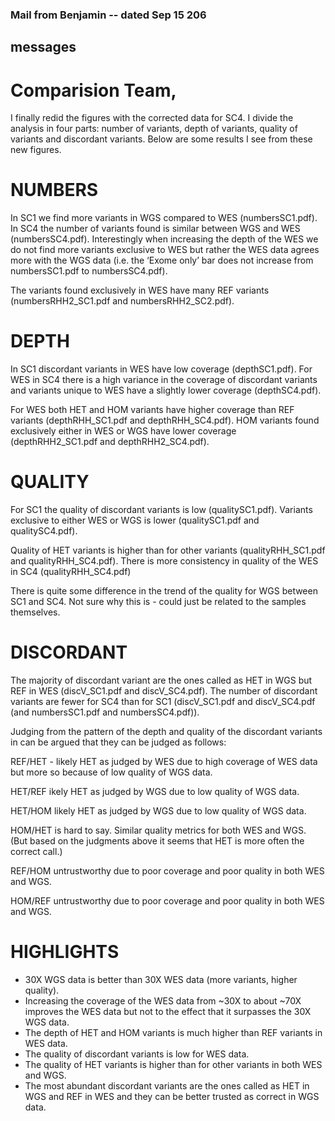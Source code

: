 ### Mail from Benjamin -- dated Sep 15 206 ##
## messages 
 
 # Comparision Team,
I finally redid the figures with the corrected data for SC4. I divide the analysis in four parts: number of variants, depth of variants, quality of variants and discordant variants. Below are some results I see from these new figures.

# NUMBERS
In SC1 we find more variants in WGS compared to WES (numbersSC1.pdf). In SC4 the number of variants found is similar between WGS and WES (numbersSC4.pdf). Interestingly when increasing the depth of the WES we do not find more variants exclusive to WES but rather the WES data agrees more with the WGS data (i.e. the ‘Exome only’ bar does not increase from numbersSC1.pdf to numbersSC4.pdf).

The variants found exclusively in WES have many REF variants (numbersRHH2_SC1.pdf and numbersRHH2_SC2.pdf).

# DEPTH
In SC1 discordant variants in WES have low coverage (depthSC1.pdf). For WES in SC4 there is a high variance in the coverage of discordant variants and variants unique to WES have a slightly lower coverage (depthSC4.pdf). 

For WES both HET and HOM variants have higher coverage than REF variants (depthRHH_SC1.pdf and depthRHH_SC4.pdf). HOM variants found exclusively either in WES or WGS have lower coverage (depthRHH2_SC1.pdf and depthRHH2_SC4.pdf).

# QUALITY
For SC1 the quality of discordant variants is low (qualitySC1.pdf). Variants exclusive to either WES or WGS is lower (qualitySC1.pdf and qualitySC4.pdf). 

Quality of HET variants is higher than for other variants (qualityRHH_SC1.pdf and qualityRHH_SC4.pdf). There is more consistency in quality of the WES in SC4 (qualityRHH_SC4.pdf)

There is quite some difference in the trend of the quality for WGS between SC1 and SC4. Not sure why this is - could just be related to the samples themselves.

# DISCORDANT
The majority of discordant variant are the ones called as HET in WGS but REF in WES (discV_SC1.pdf and discV_SC4.pdf). The number of discordant variants are fewer for SC4 than for SC1 (discV_SC1.pdf and discV_SC4.pdf (and numbersSC1.pdf and numbersSC4.pdf)).

Judging from the pattern of the depth and quality of the discordant variants in can be argued that they can be judged as follows:

REF/HET - likely HET as judged by WES due to high coverage of WES data but more so because of low quality of WGS data.

HET/REF ikely HET as judged by WGS due to low quality of WGS data. 

HET/HOM likely HET as judged by WGS due to low quality of WGS data.

HOM/HET is hard to say. Similar quality metrics for both WES and WGS. (But based on the judgments above it seems that HET is more often the correct call.)

REF/HOM untrustworthy due to poor coverage and poor quality in both WES and WGS.

HOM/REF untrustworthy due to poor coverage and poor quality in both WES and WGS.


# HIGHLIGHTS
* 30X WGS data is better than 30X WES data (more variants, higher quality).
* Increasing the coverage of the WES data from ~30X to about ~70X improves the WES data but not to the effect that it surpasses the 30X WGS data.
* The depth of HET and HOM variants is much higher than REF variants in WES data.
* The quality of discordant variants is low for WES data.
* The quality of HET variants is higher than for other variants in both WES and WGS.
* The most abundant discordant variants are the ones called as HET in WGS and REF in WES and they can be better trusted as correct in WGS data.
